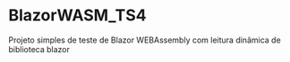 # BlazorWASM_TS4

Projeto simples de teste de Blazor WEBAssembly com leitura dinâmica de biblioteca blazor 

